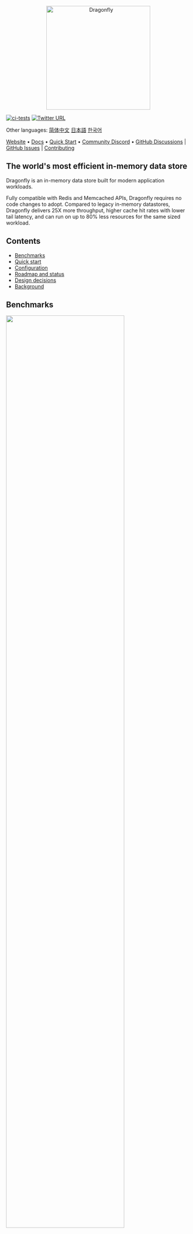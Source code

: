 <p align="center">
  <a href="https://dragonflydb.io">
    <img  src="/.github/images/logo-full.svg"
      width="284" border="0" alt="Dragonfly">
  </a>
</p>

[![ci-tests](https://github.com/dragonflydb/dragonfly/actions/workflows/ci.yml/badge.svg)](https://github.com/dragonflydb/dragonfly/actions/workflows/ci.yml) [![Twitter URL](https://img.shields.io/twitter/follow/dragonflydbio?style=social)](https://twitter.com/dragonflydbio)

Other languages:  [简体中文](README.zh-CN.md) [日本語](README.ja-JP.md) [한국어](README.ko-KR.md)

[Website](https://www.dragonflydb.io/) • [Docs](https://dragonflydb.io/docs) • [Quick Start](https://www.dragonflydb.io/docs/getting-started) • [Community Discord](https://discord.gg/HsPjXGVH85) • [GitHub Discussions](https://github.com/dragonflydb/dragonfly/discussions) | [GitHub Issues](https://github.com/dragonflydb/dragonfly/issues) | [Contributing](https://github.com/dragonflydb/dragonfly/blob/main/CONTRIBUTING.md)

## The world's most efficient in-memory data store

Dragonfly is an in-memory data store built for modern application workloads.

Fully compatible with Redis and Memcached APIs, Dragonfly requires no code changes to adopt. Compared to legacy in-memory datastores, Dragonfly delivers 25X more throughput, higher cache hit rates with lower tail latency, and can run on up to 80% less resources for the same sized workload.

## Contents

- [Benchmarks](#benchmarks)
- [Quick start](https://github.com/dragonflydb/dragonfly/tree/main/docs/quick-start)
- [Configuration](#configuration)
- [Roadmap and status](#roadmap-status)
- [Design decisions](#design-decisions)
- [Background](#background)

## <a name="benchmarks"><a/>Benchmarks

<img src="http://static.dragonflydb.io/repo-assets/aws-throughput.svg" width="80%" border="0"/>

In benchmarks, Dragonfly showed a 25X increase in throughput compared to Redis, crossing 3.8M QPS on c6gn.16xlarge.

Dragonfly's 99th percentile latency metrics at its peak throughput:

| op    | r6g   | c6gn  | c7g   |
|-------|-------|-------|-------|
| set   | 0.8ms | 1ms   | 1ms   |
| get   | 0.9ms | 0.9ms | 0.8ms |
| setex | 0.9ms | 1.1ms | 1.3ms |

*All benchmarks were performed using `memtier_benchmark` (see below) with number of threads tuned per server and instance type. `memtier` was run on a separate c6gn.16xlarge machine. We set the expiry time to 500 for the SETEX benchmark to ensure it would survive the end of the test.*

```bash
  memtier_benchmark --ratio ... -t <threads> -c 30 -n 200000 --distinct-client-seed -d 256 \
     --expiry-range=...
```

In pipeline mode `--pipeline=30`, Dragonfly reaches **10M QPS** for SET and **15M QPS** for GET operations.

### Dragonfly vs. Memcached

We compared Dragonfly with Memcached on a c6gn.16xlarge instance on AWS.

With a comparable latency, Dragonfly throughput outperformed Memcached throughput in both write and read workloads. Dragonfly demonstrated better latency in write workloads due to contention on the [write path in Memcached](docs/memcached_benchmark.md).

#### SET benchmark

| Server    | QPS(thousands qps) | latency 99% | 99.9%   |
|:---------:|:------------------:|:-----------:|:-------:|
| Dragonfly |  🟩 3844           |🟩 0.9ms     | 🟩 2.4ms |
| Memcached |   806              |   1.6ms     | 3.2ms    |

#### GET benchmark

| Server    | QPS(thousands qps) | latency 99% | 99.9%   |
|-----------|:------------------:|:-----------:|:-------:|
| Dragonfly | 🟩 3717            |   1ms       | 2.4ms   |
| Memcached |   2100             |  🟩 0.34ms  | 🟩 0.6ms |


Memcached exhibited lower latency for the read benchmark, but also lower throughput.

### Memory efficiency

To test memory efficiency, we filled Dragonfly and Redis with ~5GB of data using the `debug populate 5000000 key 1024` command, sent update traffic with `memtier`, and kicked off the snapshotting with the `bgsave` command.

This figure demonstrates how each server behaved in terms of memory efficiency.

<img src="http://static.dragonflydb.io/repo-assets/bgsave-memusage.svg" width="70%" border="0"/>

Dragonfly was 30% more memory efficient than Redis in the idle state and did not show any visible increase in memory use during the snapshot phase. At peak, Redis memory use increased to almost 3X that of Dragonfly.

Dragonfly finished the snapshot faster, within a few seconds.

For more info about memory efficiency in Dragonfly, see our [Dashtable doc](/docs/dashtable.md).



## <a name="configuration"><a/>Configuration

Dragonfly supports common Redis arguments where applicable. For example, you can run: `dragonfly --requirepass=foo --bind localhost`.

Dragonfly currently supports the following Redis-specific arguments:
 * `port`: Redis connection port (`default: 6379`).
 * `bind`: Use `localhost` to only allow localhost connections or a public IP address to allow connections **to that IP** address (i.e. from outside too).
 * `requirepass`: The password for AUTH authentication (`default: ""`).
 * `maxmemory`: Limit on maximum memory (in human-readable bytes) used by the database (`default: 0`). A `maxmemory` value of `0` means the program will automatically determine its maximum memory usage.
 * `dir`: Dragonfly Docker uses the `/data` folder for snapshotting by default, the CLI uses `""`. You can use the `-v` Docker option to map it to your host folder.
 * `dbfilename`: The filename to save and load the database (`default: dump`).

There are also some Dragonfly-specific arguments:
 * `memcached_port`: The port to enable Memcached-compatible API on (`default: disabled`).
 * `keys_output_limit`: Maximum number of returned keys in `keys` command (`default: 8192`). Note that `keys` is a dangerous command. We truncate its result to avoid a blowup in memory use when fetching too many keys.
 * `dbnum`: Maximum number of supported databases for `select`.
 * `cache_mode`: See the [novel cache design](#novel-cache-design) section below.
 * `hz`: Key expiry evaluation frequency (`default: 100`). Lower frequency uses less CPU when idle at the expense of a slower eviction rate.
 * `snapshot_cron`: Cron schedule expression for automatic backup snapshots using standard cron syntax with the granularity of minutes (`default: ""`).
   Here are some cron schedule expression examples below, and feel free to read more about this argument in our [documentation](https://www.dragonflydb.io/docs/managing-dragonfly/backups#the-snapshot_cron-flag).

   | Cron Schedule Expression | Description                                |
   |--------------------------|--------------------------------------------|
   | `* * * * *`              | At every minute                            |
   | `*/5 * * * *`            | At every 5th minute                        |
   | `5 */2 * * *`            | At minute 5 past every 2nd hour            |
   | `0 0 * * *`              | At 00:00 (midnight) every day              |
   | `0 6 * * 1-5`            | At 06:00 (dawn) from Monday through Friday |

 * `save_schedule`: Glob spec for the UTC to save a snapshot in HH:MM (24h time) format (`default: ""`). This argument is deprecated, and `snapshot_cron` should be preferred when available.
 * `primary_port_http_enabled`: Allows accessing HTTP console on main TCP port if `true` (`default: true`).
 * `admin_port`: To enable admin access to the console on the assigned port (`default: disabled`). Supports both HTTP and RESP protocols.
 * `admin_bind`: To bind the admin console TCP connection to a given address (`default: any`). Supports both HTTP and RESP protocols.
 * `admin_nopass`: To enable open admin access to console on the assigned port, without auth token needed (`default: false`). Supports both HTTP and RESP protocols.
 * `cluster_mode`: Cluster mode supported (`default: ""`). Currently supports only `emulated`.
 * `cluster_announce_ip`: The IP that cluster commands announce to the client.

### Example start script with popular options:

```bash
./dragonfly-x86_64 --logtostderr --requirepass=youshallnotpass --cache_mode=true -dbnum 1 --bind localhost --port 6379  --save_schedule "*:30" --maxmemory=12gb --keys_output_limit=12288 --dbfilename dump.rdb
```

Arguments can be also provided from a configuration file by running `dragonfly --flagfile <filename>`. The file should list one flag per line, with equal signs instead of spaces for key-value flags.

For more options like logs management or TLS support, run `dragonfly --help`.

## <a name="roadmap-status"><a/>Roadmap and status

Dragonfly currently supports ~185 Redis commands and all Memcached commands besides `cas`. Almost on par with the Redis 5 API, Dragonfly's next milestone will be to stabilize basic functionality and implement the replication API. If there is a command you need that is not implemented yet, please open an issue.

For Dragonfly-native replication, we are designing a distributed log format that will support order-of-magnitude higher speeds.

Following the replication feature, we will continue adding missing commands for Redis versions 3-6 APIs.

Please see our [Command Reference](https://dragonflydb.io/docs/category/command-reference) for the current commands supported by Dragonfly.

## <a name="design-decisions"><a/> Design decisions

### Novel cache design

Dragonfly has a single, unified, adaptive caching algorithm that is simple and memory efficient.

You can enable caching mode by passing the `--cache_mode=true` flag. Once this mode is on, Dragonfly will evict items least likely to be stumbled upon in the future but only when it is near the `maxmemory` limit.

### Expiration deadlines with relative accuracy

Expiration ranges are limited to ~4 years.

Expiration deadlines with millisecond precision (PEXPIRE, PSETEX, etc.) are rounded to the closest second **for deadlines greater than 134217727ms (approximately 37 hours)**, which has less than 0.001% error and should be acceptable for large ranges. If this is not suitable for your use case, get in touch or open an issue explaining your case.

For more detailed differences between Dragonfly expiration deadlines and Redis implementations, [see here](docs/differences.md).

### Native HTTP console and Prometheus-compatible metrics

By default, Dragonfly allows HTTP access via its main TCP port (6379). That's right, you can connect to Dragonfly via Redis protocol and via HTTP protocol — the server recognizes the protocol automatically during the connection initiation. Go ahead and try it with your browser. HTTP access currently does not have much info but will include useful debugging and management info in the future.

Go to the URL `:6379/metrics` to view Prometheus-compatible metrics.

The Prometheus exported metrics are compatible with the Grafana dashboard, [see here](tools/local/monitoring/grafana/provisioning/dashboards/dashboard.json).


Important! The HTTP console is meant to be accessed within a safe network. If you expose Dragonfly's TCP port externally, we advise you to disable the console with `--http_admin_console=false` or `--nohttp_admin_console`.


## <a name="background"><a/>Background

Dragonfly started as an experiment to see how an in-memory datastore could look if it was designed in 2022. Based on lessons learned from our experience as users of memory stores and engineers who worked for cloud companies, we knew that we need to preserve two key properties for Dragonfly: Atomicity guarantees for all operations and low, sub-millisecond latency over very high throughput.

Our first challenge was how to fully utilize CPU, memory, and I/O resources using servers that are available today in public clouds. To solve this, we use [shared-nothing architecture](https://en.wikipedia.org/wiki/Shared-nothing_architecture), which allows us to partition the keyspace of the memory store between threads so that each thread can manage its own slice of dictionary data. We call these slices "shards". The library that powers thread and I/O management for shared-nothing architecture is open-sourced [here](https://github.com/romange/helio).

To provide atomicity guarantees for multi-key operations, we use the advancements from recent academic research. We chose the paper ["VLL: a lock manager redesign for main memory database systems”](https://www.cs.umd.edu/~abadi/papers/vldbj-vll.pdf) to develop the transactional framework for Dragonfly. The choice of shared-nothing architecture and VLL allowed us to compose atomic multi-key operations without using mutexes or spinlocks. This was a major milestone for our PoC and its performance stood out from other commercial and open-source solutions.

Our second challenge was to engineer more efficient data structures for the new store. To achieve this goal, we based our core hashtable structure on the paper ["Dash: Scalable Hashing on Persistent Memory"](https://arxiv.org/pdf/2003.07302.pdf). The paper itself is centered around the persistent memory domain and is not directly related to main-memory stores, but it's still most applicable to our problem. The hashtable design suggested in the paper allowed us to maintain two special properties that are present in the Redis dictionary: The incremental hashing ability during datastore growth the ability to traverse the dictionary under changes using a stateless scan operation. In addition to these two properties, Dash is more efficient in CPU and memory use. By leveraging Dash's design, we were able to innovate further with the following features:
 * Efficient record expiry for TTL records.
 * A novel cache eviction algorithm that achieves higher hit rates than other caching strategies like LRU and LFU with **zero memory overhead**.
 * A novel **fork-less** snapshotting algorithm.

Once we had built the foundation for Dragonfly and [we were happy with its performance](#benchmarks), we went on to implement the Redis and Memcached functionality. We have to date implemented ~185 Redis commands (roughly equivalent to Redis 5.0 API) and 13 Memcached commands.

And finally, <br>
<em>Our mission is to build a well-designed, ultra-fast, cost-efficient in-memory datastore for cloud workloads that takes advantage of the latest hardware advancements. We intend to address the pain points of current solutions while preserving their product APIs and propositions.
</em>
